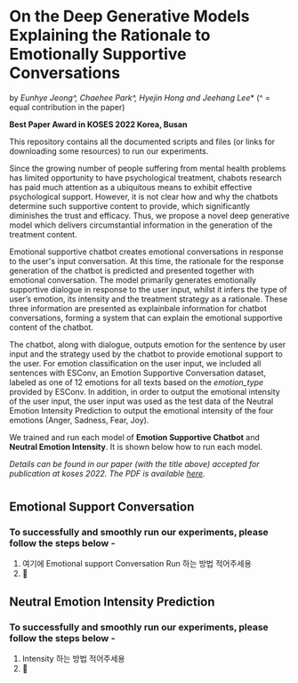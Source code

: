 # On the Deep Generative Models Explaining the Rationale to Emotionally Supportive Conversations

by *Eunhye Jeong^, Chaehee Park^, Hyejin Hong and Jeehang Lee** (^ = equal contribution in the paper)

**Best Paper Award in KOSES 2022 Korea, Busan**

This repository contains all the documented scripts and files (or links for downloading some resources) to run our experiments.

Since the growing number of people suffering from mental health problems has limited opportunity to have psychological treatment, chabots research has paid much attention as a ubiquitous means to exhibit effective psychological support. However, it is not clear how and why the chatbots determine such supportive content to provide, which significantly diminishes the trust and efficacy. Thus, we propose a novel deep generative model which delivers circumstantial information in the generation of the treatment content.

Emotional supportive chatbot creates emotional conversations in response to the user's input conversation. At this time, the rationale for the response generation of the chatbot is predicted and presented together with emotional conversation. The model primarily generates emotionally supportive dialogue in response to the user input, whilst it infers the type of user’s emotion, its intensity and the treatment strategy as a rationale. These three information are presented as explainbale information for chatbot conversations, forming a system that can explain the emotional supportive content of the chatbot.

The chatbot, along with dialogue, outputs emotion for the sentence by user input and the strategy used by the chatbot to provide emotional support to the user. For emotion classification on the user input, we included all sentences with ESConv, an Emotion Supportive Conversation dataset, labeled as one of 12 emotions for all texts based on the *emotion_type* provided by ESConv.
In addition, in order to output the emotional intensity of the user input, the user input was used as the test data of the Neutral Emotion Intensity Prediction to output the emotional intensity of the four emotions (Anger, Sadness, Fear, Joy).

We trained and run each model of **Emotion Supportive Chatbot** and **Neutral Emotion Intensity**. It is shown below how to run each model.

*Details can be found in our paper (with the title above) accepted for publication at koses 2022. The PDF is available [here](https://drive.google.com/file/d/15Q02Gsxfv0eDoLHcsyffxQ0fhC9klhR-/view?usp=sharing).*
#

## Emotional Support Conversation
### To successfully and smoothly run our experiments, please follow the steps below - 

1. 여기에 Emotional support Conversation Run 하는 방법 적어주세용
2. 🖤


## Neutral Emotion Intensity Prediction
### To successfully and smoothly run our experiments, please follow the steps below - 

1. Intensity 하는 방법 적어주세용
2. 🖤
